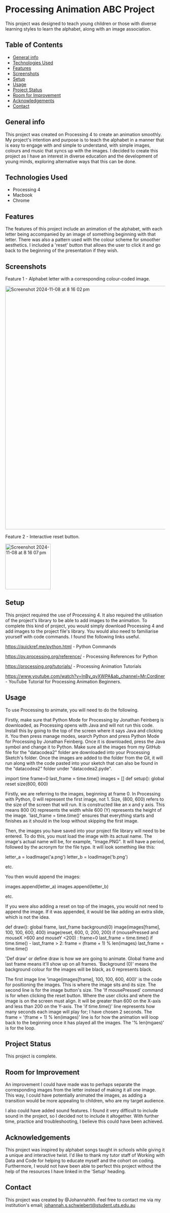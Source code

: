 # Processing Animation ABC Project
This project was designed to teach young children or those with diverse learning styles to learn the alphabet, along with an image association. 


## Table of Contents

 
* [General info](#general-info)
* [Technologies Used](#technologiesused)
* [Features](#Features)
* [Screenshots](#Screenshots)
* [Setup](#Setup)
* [Usage](#Usage)
* [Project Status](#ProjectStatus)
* [Room for Improvement](#RoomForImprovement)
* [Acknowledgements](#Acknowledgements)
* [Contact](#Contact)

## General info
This project was created on Processing 4 to create an animation smoothly. 
My project's intention and purpose is to teach the alphabet in a manner that is easy to engage with and simple to understand, with simple images, colours and music that syncs up with the images. 
I decided to create this project as I have an interest in diverse education and the development of young minds, exploring alternative ways that this can be done. 

## Technologies Used
- Processing 4
- Macbook
- Chrome

## Features
The features of this project include an animation of the alphabet, with each letter being accompanied by an image of something beginning with that letter. There was also a pattern used with the colour scheme for smoother aesthetics. 
I included a 'reset' button that allows the user to click it and go back to the beginning of the presentation if they wish.

## Screenshots
Feature 1 - Alphabet letter with a corresponding colour-coded image.

<img width="764" alt="Screenshot 2024-11-08 at 8 16 02 pm" src="https://github.com/user-attachments/assets/56bd0ee8-a25a-458b-b0da-9b89f0779b7e">

Feature 2 - Interactive reset button.

<img width="143" alt="Screenshot 2024-11-08 at 8 16 07 pm" src="https://github.com/user-attachments/assets/85dbade0-4261-4e66-9a66-100a3dfbd393">

## Setup
This project required the use of Processing 4. It also required the utilisation of the project's library to be able to add images to the animation. To complete this kind of project, you would simply download Processing 4 and add images to the project file's library. You would also need to familiarise yourself with code commands. I found the following links useful.

https://quickref.me/python.html - Python Commands

https://py.processing.org/reference/ - Processing References for Python

https://processing.org/tutorials/ - Processing Animation Tutorials

https://www.youtube.com/watch?v=InBy_qyXWPA&ab_channel=Mr.Cordiner - YouTube Tutorial for Processing Animation Beginners.

## Usage
To use Processing to animate, you will need to do the following. 

Firstly, make sure that Python Mode for Processing by Jonathan Feinberg is downloaded, as Processing opens with Java and will not run this code. 
Install this by going to the top of the screen where it says Java and clicking it.
You then press manage modes, search Python and press Python Mode for Processing by Jonathan Feinberg. Once it is downloaded, press the Java symbol and change it to Python.
Make sure all the images from my GitHub file for the "datacodea2" folder are downloaded into your Processing Sketch's folder. Once the images are added to the folder from the Git, it will run along with the code pasted into your sketch that can also be found in the "datacodea2" folder under "datacodea2.pyde".

import time 
frame=0
last_frame = time.time()
images = []
def setup():
    global reset
    size(800, 600)

Firstly, we are referring to the images, beginning at frame 0. In Processing with Python, 0 will represent the first image, not 1. 
Size, (800, 600) refers to the size of the screen that will run. It is constructed like an x and y axis. This means 800 (X) represents the width while 600 (Y) represents the height of the image. 
'last_frame = time.time()' ensures that everything starts and finishes as it should in the loop without skipping the first image.

Then, the images you have saved into your project file library will need to be entered. To do this, you must load the image with its actual name. The image's actual name will be, for example, "Image.PNG". It will have a period, followed by the acronym for the file type. It will look something like this:

 letter_a = loadImage('a.png')
 letter_b = loadImage('b.png')
 
 etc.
 
You then would append the images:

  images.append(letter_a)
  images.append(letter_b)

etc.

If you were also adding a reset on top of the images, you would not need to append the image. If it was appended, it would be like adding an extra slide, which is not the idea. 

def draw():
    global frame, last_frame
    background(0)
    image(images[frame], 100, 100, 600, 400)
    image(reset, 600, 0, 200, 200)
    if (mousePressed and mouseX >600 and mouseY <200) :
        frame=0
        last_frame = time.time()
    if time.time() - last_frame > 2:
        frame = (frame + 1) % len(images)
        last_frame = time.time()    

'Def draw' or define draw is how we are going to animate.
Global frame and last frame means it'll show up on all frames.
'Background (0)' means the background colour for the images will be black, as 0 represents black.

The first image line 'image(images[frame], 100, 100, 600, 400)' is the code for positioning the images. This is where the image sits and its size.
The second line is for the image button's size.
The 'If mousePressed' command is for when clicking the reset button. Where the user clicks and where the image is on the screen must align. It will be greater than 600 on the X-axis and less than 200 on the Y-axis. 
The 'if time.time()' line represents how many seconds each image will play for; I have chosen 2 seconds.
The frame = '(frame + 1) % len(images)' line is for how the animation will loop back to the beginning once it has played all the images. The '% len(mgaes)' is for the loop. 
 

## Project Status
This project is complete.

## Room for Improvement
An improvement I could have made was to perhaps separate the corresponding images from the letter instead of making it all one image. This way, I could have potentially animated the images, as adding a transition would be more appealing to children, who are my target audience. 

I also could have added sound features. I found it very difficult to include sound in the project, so I decided not to include it altogether. With further time, practice and troubleshooting, I believe this could have been achieved. 

## Acknowledgements
This project was inspired by alphabet songs taught in schools while giving it a unique and interactive twist.
I'd like to thank my tutor staff of Working with Data and Code for helping to educate myself and the cohort on coding.
Furthermore, I would not have been able to perfect this project without the help of the resources I have linked in the 'Setup' heading.

## Contact
This project was created by @Johannahhh. 
Feel free to contact me via my institution's email; johannah.s.schwiebert@student.uts.edu.au



